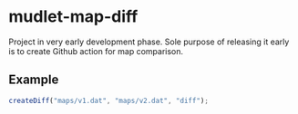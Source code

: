 # mudlet-map-diff

Project in very early development phase.
Sole purpose of releasing it early is to create Github action for map comparison.

## Example

```js
createDiff("maps/v1.dat", "maps/v2.dat", "diff");
```
